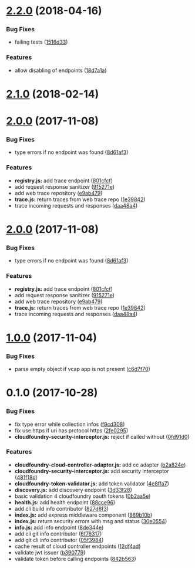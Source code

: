 <a name="2.2.0"></a>
# [2.2.0](https://github.com/stfsy/node-cloudfoundry-actuator/compare/v2.1.0...v2.2.0) (2018-04-16)


### Bug Fixes

* failing tests ([1516d33](https://github.com/stfsy/node-cloudfoundry-actuator/commit/1516d33))


### Features

* allow disabling of endpoints ([18d7a1a](https://github.com/stfsy/node-cloudfoundry-actuator/commit/18d7a1a))



<a name="2.1.0"></a>
# [2.1.0](https://github.com/stfsy/node-cloudfoundry-actuator/compare/v2.0.0...v2.1.0) (2018-02-14)



<a name="2.0.0"></a>
# [2.0.0](https://github.com/stfsy/node-cloudfoundry-actuator/compare/v1.0.0...v2.0.0) (2017-11-08)


### Bug Fixes

* type errors if no endpoint was found ([8d61af3](https://github.com/stfsy/node-cloudfoundry-actuator/commit/8d61af3))


### Features

* **registry.js:** add trace endpoint ([801cfcf](https://github.com/stfsy/node-cloudfoundry-actuator/commit/801cfcf))
* add request response sanitizer ([915271e](https://github.com/stfsy/node-cloudfoundry-actuator/commit/915271e))
* add web trace repository ([e9ab479](https://github.com/stfsy/node-cloudfoundry-actuator/commit/e9ab479))
* **trace.js:** return traces from web trace repo ([1e39842](https://github.com/stfsy/node-cloudfoundry-actuator/commit/1e39842))
* trace incoming requests and responses ([daa48a4](https://github.com/stfsy/node-cloudfoundry-actuator/commit/daa48a4))



<a name="2.0.0"></a>
# [2.0.0](https://github.com/stfsy/node-cloudfoundry-actuator/compare/v1.0.0...v2.0.0) (2017-11-08)


### Bug Fixes

* type errors if no endpoint was found ([8d61af3](https://github.com/stfsy/node-cloudfoundry-actuator/commit/8d61af3))


### Features

* **registry.js:** add trace endpoint ([801cfcf](https://github.com/stfsy/node-cloudfoundry-actuator/commit/801cfcf))
* add request response sanitizer ([915271e](https://github.com/stfsy/node-cloudfoundry-actuator/commit/915271e))
* add web trace repository ([e9ab479](https://github.com/stfsy/node-cloudfoundry-actuator/commit/e9ab479))
* **trace.js:** return traces from web trace repo ([1e39842](https://github.com/stfsy/node-cloudfoundry-actuator/commit/1e39842))
* trace incoming requests and responses ([daa48a4](https://github.com/stfsy/node-cloudfoundry-actuator/commit/daa48a4))



<a name="1.0.0"></a>
# [1.0.0](https://github.com/stfsy/express-cloudfoundry-actuator-middleware/compare/v0.1.0...v1.0.0) (2017-11-04)


### Bug Fixes

* parse empty object if vcap app is not present ([c6d7f70](https://github.com/stfsy/express-cloudfoundry-actuator-middleware/commit/c6d7f70))



<a name="0.1.0"></a>
# 0.1.0 (2017-10-28)


### Bug Fixes

* fix type error while collection infos ([f9cd308](https://github.com/stfsy/express-cloudfoundry-actuator-middleware/commit/f9cd308))
* fix use https if uri has protocol https ([2fe0295](https://github.com/stfsy/express-cloudfoundry-actuator-middleware/commit/2fe0295))
* **cloudfoundry-security-interceptor.js:** reject if called without ([0fd91d0](https://github.com/stfsy/express-cloudfoundry-actuator-middleware/commit/0fd91d0))


### Features

* **cloudfoundry-cloud-controller-adapter.js:** add cc adapter ([b2a824e](https://github.com/stfsy/express-cloudfoundry-actuator-middleware/commit/b2a824e))
* **cloudfoundry-security-interceptor.js:** add security interceptor ([481f18d](https://github.com/stfsy/express-cloudfoundry-actuator-middleware/commit/481f18d))
* **cloudfoundry-token-validator.js:** add token validator ([4e8ffa7](https://github.com/stfsy/express-cloudfoundry-actuator-middleware/commit/4e8ffa7))
* **discovery.js:** add discovery endpoint ([3d33f28](https://github.com/stfsy/express-cloudfoundry-actuator-middleware/commit/3d33f28))
* basic validation 4 cloudfoundry oauth tokens ([0b2aa5e](https://github.com/stfsy/express-cloudfoundry-actuator-middleware/commit/0b2aa5e))
* **health.js:** add health endpoint ([88cce96](https://github.com/stfsy/express-cloudfoundry-actuator-middleware/commit/88cce96))
* add cli build info contributor ([827d8f3](https://github.com/stfsy/express-cloudfoundry-actuator-middleware/commit/827d8f3))
* **index.js:** add express middleware component ([869b10b](https://github.com/stfsy/express-cloudfoundry-actuator-middleware/commit/869b10b))
* **index.js:** return security errors with msg and status ([30e0554](https://github.com/stfsy/express-cloudfoundry-actuator-middleware/commit/30e0554))
* **info.js:** add info endpoint ([8de344e](https://github.com/stfsy/express-cloudfoundry-actuator-middleware/commit/8de344e))
* add cli git info contributor ([6f76317](https://github.com/stfsy/express-cloudfoundry-actuator-middleware/commit/6f76317))
* add git cli info contributor ([05f3984](https://github.com/stfsy/express-cloudfoundry-actuator-middleware/commit/05f3984))
* cache result of cloud controller endpoints ([12df4ad](https://github.com/stfsy/express-cloudfoundry-actuator-middleware/commit/12df4ad))
* validate jwt issuer ([b390779](https://github.com/stfsy/express-cloudfoundry-actuator-middleware/commit/b390779))
* validate token before calling endpoints ([842b563](https://github.com/stfsy/express-cloudfoundry-actuator-middleware/commit/842b563))



